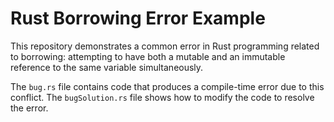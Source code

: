 # Rust Borrowing Error Example

This repository demonstrates a common error in Rust programming related to borrowing: attempting to have both a mutable and an immutable reference to the same variable simultaneously.

The `bug.rs` file contains code that produces a compile-time error due to this conflict. The `bugSolution.rs` file shows how to modify the code to resolve the error.